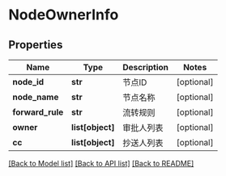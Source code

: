 # NodeOwnerInfo

## Properties
Name | Type | Description | Notes
------------ | ------------- | ------------- | -------------
**node_id** | **str** | 节点ID | [optional] 
**node_name** | **str** | 节点名称 | [optional] 
**forward_rule** | **str** | 流转规则 | [optional] 
**owner** | **list[object]** | 审批人列表 | [optional] 
**cc** | **list[object]** | 抄送人列表 | [optional] 

[[Back to Model list]](../README.md#documentation-for-models) [[Back to API list]](../README.md#documentation-for-api-endpoints) [[Back to README]](../README.md)


